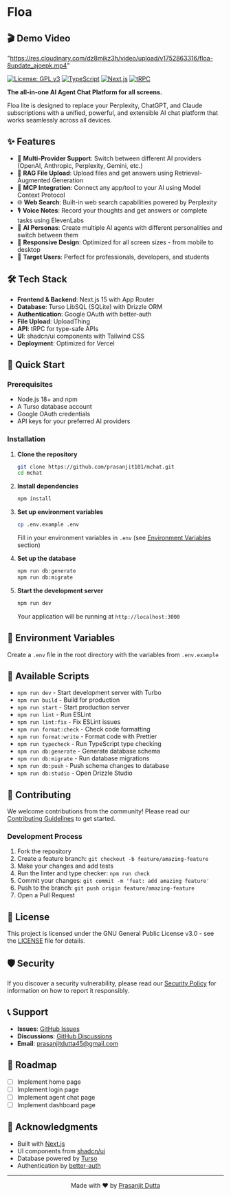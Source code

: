 # Floa

## 🎬 Demo Video

"https://res.cloudinary.com/dz8mikz3h/video/upload/v1752863316/floa-8update_ajoepk.mp4"



[![License: GPL v3](https://img.shields.io/badge/License-GPLv3-blue.svg)](https://www.gnu.org/licenses/gpl-3.0)
[![TypeScript](https://img.shields.io/badge/TypeScript-007ACC?logo=typescript&logoColor=white)](https://www.typescriptlang.org/)
[![Next.js](https://img.shields.io/badge/Next.js-000000?logo=next.js&logoColor=white)](https://nextjs.org/)
[![tRPC](https://img.shields.io/badge/tRPC-398CCB?logo=trpc&logoColor=white)](https://trpc.io/)

**The all-in-one AI Agent Chat Platform for all screens.**

Floa lite is designed to replace your Perplexity, ChatGPT, and Claude subscriptions with a unified, powerful, and extensible AI chat platform that works seamlessly across all devices.

## ✨ Features

- 🔄 **Multi-Provider Support**: Switch between different AI providers (OpenAI, Anthropic, Perplexity, Gemini, etc.)
- 📁 **RAG File Upload**: Upload files and get answers using Retrieval-Augmented Generation
- 🔌 **MCP Integration**: Connect any app/tool to your AI using Model Context Protocol
- 🌐 **Web Search**: Built-in web search capabilities powered by Perplexity
- 🎙️ **Voice Notes**: Record your thoughts and get answers or complete tasks using ElevenLabs
- 👥 **AI Personas**: Create multiple AI agents with different personalities and switch between them
- 📱 **Responsive Design**: Optimized for all screen sizes - from mobile to desktop
- 🎯 **Target Users**: Perfect for professionals, developers, and students

## 🛠️ Tech Stack

- **Frontend & Backend**: Next.js 15 with App Router
- **Database**: Turso LibSQL (SQLite) with Drizzle ORM
- **Authentication**: Google OAuth with better-auth
- **File Upload**: UploadThing
- **API**: tRPC for type-safe APIs
- **UI**: shadcn/ui components with Tailwind CSS
- **Deployment**: Optimized for Vercel

## 🚀 Quick Start

### Prerequisites

- Node.js 18+ and npm
- A Turso database account
- Google OAuth credentials
- API keys for your preferred AI providers

### Installation

1. **Clone the repository**
   ```bash
   git clone https://github.com/prasanjit101/mchat.git
   cd mchat
   ```

2. **Install dependencies**
   ```bash
   npm install
   ```

3. **Set up environment variables**
   ```bash
   cp .env.example .env
   ```
   
   Fill in your environment variables in `.env` (see [Environment Variables](#environment-variables) section)

4. **Set up the database**
   ```bash
   npm run db:generate
   npm run db:migrate
   ```

5. **Start the development server**
   ```bash
   npm run dev
   ```

   Your application will be running at `http://localhost:3000`

## 🔧 Environment Variables

Create a `.env` file in the root directory with the variables from `.env.example`

## 📜 Available Scripts

- `npm run dev` - Start development server with Turbo
- `npm run build` - Build for production
- `npm run start` - Start production server
- `npm run lint` - Run ESLint
- `npm run lint:fix` - Fix ESLint issues
- `npm run format:check` - Check code formatting
- `npm run format:write` - Format code with Prettier
- `npm run typecheck` - Run TypeScript type checking
- `npm run db:generate` - Generate database schema
- `npm run db:migrate` - Run database migrations
- `npm run db:push` - Push schema changes to database
- `npm run db:studio` - Open Drizzle Studio

## 🤝 Contributing

We welcome contributions from the community! Please read our [Contributing Guidelines](CONTRIBUTING.md) to get started.

### Development Process

1. Fork the repository
2. Create a feature branch: `git checkout -b feature/amazing-feature`
3. Make your changes and add tests
4. Run the linter and type checker: `npm run check`
5. Commit your changes: `git commit -m 'feat: add amazing feature'`
6. Push to the branch: `git push origin feature/amazing-feature`
7. Open a Pull Request

## 📄 License

This project is licensed under the GNU General Public License v3.0 - see the [LICENSE](LICENSE) file for details.

## 🛡️ Security

If you discover a security vulnerability, please read our [Security Policy](SECURITY.md) for information on how to report it responsibly.

## 📞 Support

- **Issues**: [GitHub Issues](https://github.com/prasanjit101/mchat/issues)
- **Discussions**: [GitHub Discussions](https://github.com/prasanjit101/mchat/discussions)
- **Email**: prasanjitdutta45@gmail.com

## 🎯 Roadmap

- [ ] Implement home page
- [ ] Implement login page
- [ ] Implement agent chat page
- [ ] Implement dashboard page

## 🙏 Acknowledgments

- Built with [Next.js](https://nextjs.org/)
- UI components from [shadcn/ui](https://ui.shadcn.com/)
- Database powered by [Turso](https://turso.tech/)
- Authentication by [better-auth](https://better-auth.com/)

---

<div align="center">
  Made with ❤️ by <a href="https://github.com/prasanjit101">Prasanjit Dutta</a>
</div>

